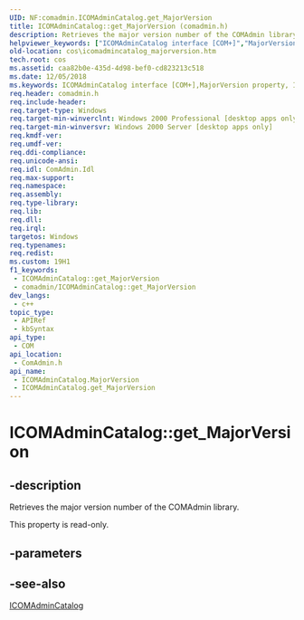 ```yaml
---
UID: NF:comadmin.ICOMAdminCatalog.get_MajorVersion
title: ICOMAdminCatalog::get_MajorVersion (comadmin.h)
description: Retrieves the major version number of the COMAdmin library.
helpviewer_keywords: ["ICOMAdminCatalog interface [COM+]","MajorVersion property","ICOMAdminCatalog.MajorVersion","ICOMAdminCatalog.get_MajorVersion","ICOMAdminCatalog::MajorVersion","ICOMAdminCatalog::get_MajorVersion","MajorVersion property [COM+]","MajorVersion property [COM+]","ICOMAdminCatalog interface","_cos_IComAdminCatalog_get_MajorVersion","comadmin/ICOMAdminCatalog::MajorVersion","comadmin/ICOMAdminCatalog::get_MajorVersion","cos.icomadmincatalog_majorversion","get_MajorVersion"]
old-location: cos\icomadmincatalog_majorversion.htm
tech.root: cos
ms.assetid: caa82b0e-435d-4d98-bef0-cd823213c518
ms.date: 12/05/2018
ms.keywords: ICOMAdminCatalog interface [COM+],MajorVersion property, ICOMAdminCatalog.MajorVersion, ICOMAdminCatalog.get_MajorVersion, ICOMAdminCatalog::MajorVersion, ICOMAdminCatalog::get_MajorVersion, MajorVersion property [COM+], MajorVersion property [COM+],ICOMAdminCatalog interface, _cos_IComAdminCatalog_get_MajorVersion, comadmin/ICOMAdminCatalog::MajorVersion, comadmin/ICOMAdminCatalog::get_MajorVersion, cos.icomadmincatalog_majorversion, get_MajorVersion
req.header: comadmin.h
req.include-header: 
req.target-type: Windows
req.target-min-winverclnt: Windows 2000 Professional [desktop apps only]
req.target-min-winversvr: Windows 2000 Server [desktop apps only]
req.kmdf-ver: 
req.umdf-ver: 
req.ddi-compliance: 
req.unicode-ansi: 
req.idl: ComAdmin.Idl
req.max-support: 
req.namespace: 
req.assembly: 
req.type-library: 
req.lib: 
req.dll: 
req.irql: 
targetos: Windows
req.typenames: 
req.redist: 
ms.custom: 19H1
f1_keywords:
 - ICOMAdminCatalog::get_MajorVersion
 - comadmin/ICOMAdminCatalog::get_MajorVersion
dev_langs:
 - c++
topic_type:
 - APIRef
 - kbSyntax
api_type:
 - COM
api_location:
 - ComAdmin.h
api_name:
 - ICOMAdminCatalog.MajorVersion
 - ICOMAdminCatalog.get_MajorVersion
---
```


# ICOMAdminCatalog::get_MajorVersion


## -description

Retrieves the major version number of the COMAdmin library.

This property is read-only.

## -parameters

## -see-also

<a href="https://docs.microsoft.com/windows/desktop/api/comadmin/nn-comadmin-icomadmincatalog">ICOMAdminCatalog</a>

